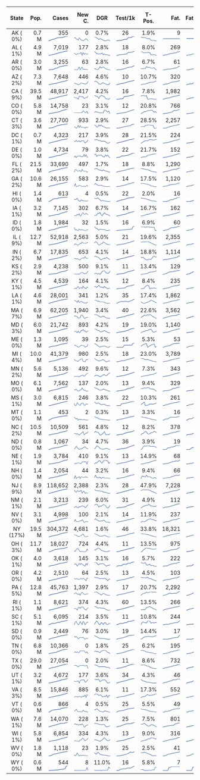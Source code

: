 
<!-- Building Table Time:  2020-05-01T16:02:13.975698 -->


| State | Pop. | Cases | New C. | DGR | Test/1k | T-Pos. | Fat. | Fat./1M  |  GF-m.a. | GF-7day | GF-14day | Dbl.Days | As-Of Date | 
| :---: | ---: | ---: | ---: | :---: | :---: | :---: | ---: | ---:  |  :---: | :---: | :---: | :---: | :---: | 
| AK ( 0%)  | 0.7 M  | 355 <br><img src="/assets/images/covid/sparklines/AK_img_positive_20200501_1588363333.png"> | 0 <br><img src="/assets/images/covid/sparklines/AK_img_positiveIncrease_20200501_1588363334.png"> | 0.7% <br><img src="/assets/images/covid/sparklines/AK_img_dgr_4_20200501_1588363334.png"> | 26 <br><img src="/assets/images/covid/sparklines/AK_img_total_test_per_1k_20200501_1588363334.png"> | 1.9% <br><img src="/assets/images/covid/sparklines/AK_img_test_positivity_20200501_1588363334.png"> | 9 <br><img src="/assets/images/covid/sparklines/AK_img_death_20200501_1588363334.png"> | 12 <br><img src="/assets/images/covid/sparklines/AK_img_death_20200501_1588363334.png">  |  0.6 <br><img src="/assets/images/covid/sparklines/AK_img_gfac_4_20200501_1588363334.png"> | 6.7 <br><img src="/assets/images/covid/sparklines/AK_img_gfac_7sum_20200501_1588363334.png"> | 15.0 <br><img src="/assets/images/covid/sparklines/AK_img_gfac_14sum_20200501_1588363334.png"> | 98 <br><img src="/assets/images/covid/sparklines/AK_img_doubling_days_20200501_1588363335.png"> | 30-Apr | 
| AL ( 1%)  | 4.9 M  | 7,019 <br><img src="/assets/images/covid/sparklines/AL_img_positive_20200501_1588363335.png"> | 177 <br><img src="/assets/images/covid/sparklines/AL_img_positiveIncrease_20200501_1588363335.png"> | 2.8% <br><img src="/assets/images/covid/sparklines/AL_img_dgr_4_20200501_1588363335.png"> | 18 <br><img src="/assets/images/covid/sparklines/AL_img_total_test_per_1k_20200501_1588363335.png"> | 8.0% <br><img src="/assets/images/covid/sparklines/AL_img_test_positivity_20200501_1588363335.png"> | 269 <br><img src="/assets/images/covid/sparklines/AL_img_death_20200501_1588363336.png"> | 55 <br><img src="/assets/images/covid/sparklines/AL_img_death_20200501_1588363336.png">  |  1.2 <br><img src="/assets/images/covid/sparklines/AL_img_gfac_4_20200501_1588363336.png"> | 10.8 <br><img src="/assets/images/covid/sparklines/AL_img_gfac_7sum_20200501_1588363336.png"> | 18.2 <br><img src="/assets/images/covid/sparklines/AL_img_gfac_14sum_20200501_1588363336.png"> | 25 <br><img src="/assets/images/covid/sparklines/AL_img_doubling_days_20200501_1588363336.png"> | 30-Apr | 
| AR ( 0%)  | 3.0 M  | 3,255 <br><img src="/assets/images/covid/sparklines/AR_img_positive_20200501_1588363336.png"> | 63 <br><img src="/assets/images/covid/sparklines/AR_img_positiveIncrease_20200501_1588363336.png"> | 2.8% <br><img src="/assets/images/covid/sparklines/AR_img_dgr_4_20200501_1588363337.png"> | 16 <br><img src="/assets/images/covid/sparklines/AR_img_total_test_per_1k_20200501_1588363337.png"> | 6.7% <br><img src="/assets/images/covid/sparklines/AR_img_test_positivity_20200501_1588363337.png"> | 61 <br><img src="/assets/images/covid/sparklines/AR_img_death_20200501_1588363337.png"> | 20 <br><img src="/assets/images/covid/sparklines/AR_img_death_20200501_1588363337.png">  |  0.9 <br><img src="/assets/images/covid/sparklines/AR_img_gfac_4_20200501_1588363337.png"> | 8.7 <br><img src="/assets/images/covid/sparklines/AR_img_gfac_7sum_20200501_1588363337.png"> | 19.2 <br><img src="/assets/images/covid/sparklines/AR_img_gfac_14sum_20200501_1588363337.png"> | 25 <br><img src="/assets/images/covid/sparklines/AR_img_doubling_days_20200501_1588363337.png"> | 30-Apr | 
| AZ ( 2%)  | 7.3 M  | 7,648 <br><img src="/assets/images/covid/sparklines/AZ_img_positive_20200501_1588363338.png"> | 446 <br><img src="/assets/images/covid/sparklines/AZ_img_positiveIncrease_20200501_1588363338.png"> | 4.6% <br><img src="/assets/images/covid/sparklines/AZ_img_dgr_4_20200501_1588363338.png"> | 10 <br><img src="/assets/images/covid/sparklines/AZ_img_total_test_per_1k_20200501_1588363338.png"> | 10.7% <br><img src="/assets/images/covid/sparklines/AZ_img_test_positivity_20200501_1588363338.png"> | 320 <br><img src="/assets/images/covid/sparklines/AZ_img_death_20200501_1588363338.png"> | 44 <br><img src="/assets/images/covid/sparklines/AZ_img_death_20200501_1588363338.png">  |  1.3 <br><img src="/assets/images/covid/sparklines/AZ_img_gfac_4_20200501_1588363338.png"> | 7.5 <br><img src="/assets/images/covid/sparklines/AZ_img_gfac_7sum_20200501_1588363339.png"> | 15.1 <br><img src="/assets/images/covid/sparklines/AZ_img_gfac_14sum_20200501_1588363339.png"> | 15 <br><img src="/assets/images/covid/sparklines/AZ_img_doubling_days_20200501_1588363339.png"> | 30-Apr | 
| CA ( 9%)  | 39.5 M  | 48,917 <br><img src="/assets/images/covid/sparklines/CA_img_positive_20200501_1588363339.png"> | 2,417 <br><img src="/assets/images/covid/sparklines/CA_img_positiveIncrease_20200501_1588363339.png"> | 4.2% <br><img src="/assets/images/covid/sparklines/CA_img_dgr_4_20200501_1588363339.png"> | 16 <br><img src="/assets/images/covid/sparklines/CA_img_total_test_per_1k_20200501_1588363339.png"> | 7.8% <br><img src="/assets/images/covid/sparklines/CA_img_test_positivity_20200501_1588363339.png"> | 1,982 <br><img src="/assets/images/covid/sparklines/CA_img_death_20200501_1588363340.png"> | 50 <br><img src="/assets/images/covid/sparklines/CA_img_death_20200501_1588363340.png">  |  1.3 <br><img src="/assets/images/covid/sparklines/CA_img_gfac_4_20200501_1588363340.png"> | 7.6 <br><img src="/assets/images/covid/sparklines/CA_img_gfac_7sum_20200501_1588363340.png"> | 16.2 <br><img src="/assets/images/covid/sparklines/CA_img_gfac_14sum_20200501_1588363340.png"> | 17 <br><img src="/assets/images/covid/sparklines/CA_img_doubling_days_20200501_1588363340.png"> | 29-Apr | 
| CO ( 0%)  | 5.8 M  | 14,758 <br><img src="/assets/images/covid/sparklines/CO_img_positive_20200501_1588363340.png"> | 23 <br><img src="/assets/images/covid/sparklines/CO_img_positiveIncrease_20200501_1588363340.png"> | 3.1% <br><img src="/assets/images/covid/sparklines/CO_img_dgr_4_20200501_1588363341.png"> | 12 <br><img src="/assets/images/covid/sparklines/CO_img_total_test_per_1k_20200501_1588363341.png"> | 20.8% <br><img src="/assets/images/covid/sparklines/CO_img_test_positivity_20200501_1588363341.png"> | 766 <br><img src="/assets/images/covid/sparklines/CO_img_death_20200501_1588363341.png"> | 133 <br><img src="/assets/images/covid/sparklines/CO_img_death_20200501_1588363341.png">  |  0.8 <br><img src="/assets/images/covid/sparklines/CO_img_gfac_4_20200501_1588363341.png"> | 8.5 <br><img src="/assets/images/covid/sparklines/CO_img_gfac_7sum_20200501_1588363341.png"> | 28.3 <br><img src="/assets/images/covid/sparklines/CO_img_gfac_14sum_20200501_1588363341.png"> | 23 <br><img src="/assets/images/covid/sparklines/CO_img_doubling_days_20200501_1588363341.png"> | 30-Apr | 
| CT ( 3%)  | 3.6 M  | 27,700 <br><img src="/assets/images/covid/sparklines/CT_img_positive_20200501_1588363342.png"> | 933 <br><img src="/assets/images/covid/sparklines/CT_img_positiveIncrease_20200501_1588363342.png"> | 2.9% <br><img src="/assets/images/covid/sparklines/CT_img_dgr_4_20200501_1588363342.png"> | 27 <br><img src="/assets/images/covid/sparklines/CT_img_total_test_per_1k_20200501_1588363342.png"> | 28.5% <br><img src="/assets/images/covid/sparklines/CT_img_test_positivity_20200501_1588363342.png"> | 2,257 <br><img src="/assets/images/covid/sparklines/CT_img_death_20200501_1588363342.png"> | 633 <br><img src="/assets/images/covid/sparklines/CT_img_death_20200501_1588363342.png">  |  1.2 <br><img src="/assets/images/covid/sparklines/CT_img_gfac_4_20200501_1588363342.png"> | 6.8 <br><img src="/assets/images/covid/sparklines/CT_img_gfac_7sum_20200501_1588363342.png"> | 16.1 <br><img src="/assets/images/covid/sparklines/CT_img_gfac_14sum_20200501_1588363343.png"> | 24 <br><img src="/assets/images/covid/sparklines/CT_img_doubling_days_20200501_1588363343.png"> | 30-Apr | 
| DC ( 1%)  | 0.7 M  | 4,323 <br><img src="/assets/images/covid/sparklines/DC_img_positive_20200501_1588363343.png"> | 217 <br><img src="/assets/images/covid/sparklines/DC_img_positiveIncrease_20200501_1588363343.png"> | 3.9% <br><img src="/assets/images/covid/sparklines/DC_img_dgr_4_20200501_1588363343.png"> | 28 <br><img src="/assets/images/covid/sparklines/DC_img_total_test_per_1k_20200501_1588363343.png"> | 21.5% <br><img src="/assets/images/covid/sparklines/DC_img_test_positivity_20200501_1588363343.png"> | 224 <br><img src="/assets/images/covid/sparklines/DC_img_death_20200501_1588363344.png"> | 317 <br><img src="/assets/images/covid/sparklines/DC_img_death_20200501_1588363344.png">  |  1.5 <br><img src="/assets/images/covid/sparklines/DC_img_gfac_4_20200501_1588363344.png"> | 7.8 <br><img src="/assets/images/covid/sparklines/DC_img_gfac_7sum_20200501_1588363344.png"> | 15.2 <br><img src="/assets/images/covid/sparklines/DC_img_gfac_14sum_20200501_1588363344.png"> | 18 <br><img src="/assets/images/covid/sparklines/DC_img_doubling_days_20200501_1588363344.png"> | 30-Apr | 
| DE ( 0%)  | 1.0 M  | 4,734 <br><img src="/assets/images/covid/sparklines/DE_img_positive_20200501_1588363344.png"> | 79 <br><img src="/assets/images/covid/sparklines/DE_img_positiveIncrease_20200501_1588363345.png"> | 3.8% <br><img src="/assets/images/covid/sparklines/DE_img_dgr_4_20200501_1588363345.png"> | 22 <br><img src="/assets/images/covid/sparklines/DE_img_total_test_per_1k_20200501_1588363345.png"> | 21.7% <br><img src="/assets/images/covid/sparklines/DE_img_test_positivity_20200501_1588363345.png"> | 152 <br><img src="/assets/images/covid/sparklines/DE_img_death_20200501_1588363345.png"> | 156 <br><img src="/assets/images/covid/sparklines/DE_img_death_20200501_1588363345.png">  |  1.2 <br><img src="/assets/images/covid/sparklines/DE_img_gfac_4_20200501_1588363345.png"> | 9.9 <br><img src="/assets/images/covid/sparklines/DE_img_gfac_7sum_20200501_1588363345.png"> | 18.9 <br><img src="/assets/images/covid/sparklines/DE_img_gfac_14sum_20200501_1588363345.png"> | 18 <br><img src="/assets/images/covid/sparklines/DE_img_doubling_days_20200501_1588363346.png"> | 30-Apr | 
| FL ( 2%)  | 21.5 M  | 33,690 <br><img src="/assets/images/covid/sparklines/FL_img_positive_20200501_1588363346.png"> | 497 <br><img src="/assets/images/covid/sparklines/FL_img_positiveIncrease_20200501_1588363346.png"> | 1.7% <br><img src="/assets/images/covid/sparklines/FL_img_dgr_4_20200501_1588363346.png"> | 18 <br><img src="/assets/images/covid/sparklines/FL_img_total_test_per_1k_20200501_1588363346.png"> | 8.8% <br><img src="/assets/images/covid/sparklines/FL_img_test_positivity_20200501_1588363346.png"> | 1,290 <br><img src="/assets/images/covid/sparklines/FL_img_death_20200501_1588363346.png"> | 60 <br><img src="/assets/images/covid/sparklines/FL_img_death_20200501_1588363346.png">  |  1.1 <br><img src="/assets/images/covid/sparklines/FL_img_gfac_4_20200501_1588363346.png"> | 7.8 <br><img src="/assets/images/covid/sparklines/FL_img_gfac_7sum_20200501_1588363347.png"> | 16.2 <br><img src="/assets/images/covid/sparklines/FL_img_gfac_14sum_20200501_1588363347.png"> | 41 <br><img src="/assets/images/covid/sparklines/FL_img_doubling_days_20200501_1588363347.png"> | 30-Apr | 
| GA ( 2%)  | 10.6 M  | 26,155 <br><img src="/assets/images/covid/sparklines/GA_img_positive_20200501_1588363347.png"> | 583 <br><img src="/assets/images/covid/sparklines/GA_img_positiveIncrease_20200501_1588363347.png"> | 2.9% <br><img src="/assets/images/covid/sparklines/GA_img_dgr_4_20200501_1588363347.png"> | 14 <br><img src="/assets/images/covid/sparklines/GA_img_total_test_per_1k_20200501_1588363347.png"> | 17.5% <br><img src="/assets/images/covid/sparklines/GA_img_test_positivity_20200501_1588363348.png"> | 1,120 <br><img src="/assets/images/covid/sparklines/GA_img_death_20200501_1588363348.png"> | 105 <br><img src="/assets/images/covid/sparklines/GA_img_death_20200501_1588363348.png">  |  1.0 <br><img src="/assets/images/covid/sparklines/GA_img_gfac_4_20200501_1588363348.png"> | 7.1 <br><img src="/assets/images/covid/sparklines/GA_img_gfac_7sum_20200501_1588363348.png"> | 15.4 <br><img src="/assets/images/covid/sparklines/GA_img_gfac_14sum_20200501_1588363348.png"> | 24 <br><img src="/assets/images/covid/sparklines/GA_img_doubling_days_20200501_1588363348.png"> | 30-Apr | 
| HI ( 0%)  | 1.4 M  | 613 <br><img src="/assets/images/covid/sparklines/HI_img_positive_20200501_1588363348.png"> | 4 <br><img src="/assets/images/covid/sparklines/HI_img_positiveIncrease_20200501_1588363348.png"> | 0.5% <br><img src="/assets/images/covid/sparklines/HI_img_dgr_4_20200501_1588363349.png"> | 22 <br><img src="/assets/images/covid/sparklines/HI_img_total_test_per_1k_20200501_1588363349.png"> | 2.0% <br><img src="/assets/images/covid/sparklines/HI_img_test_positivity_20200501_1588363349.png"> | 16 <br><img src="/assets/images/covid/sparklines/HI_img_death_20200501_1588363349.png"> | 11 <br><img src="/assets/images/covid/sparklines/HI_img_death_20200501_1588363349.png">  |  1.5 <br><img src="/assets/images/covid/sparklines/HI_img_gfac_4_20200501_1588363349.png"> | 2.9 <br><img src="/assets/images/covid/sparklines/HI_img_gfac_7sum_20200501_1588363349.png"> | 6.8 <br><img src="/assets/images/covid/sparklines/HI_img_gfac_14sum_20200501_1588363349.png"> | 139 <br><img src="/assets/images/covid/sparklines/HI_img_doubling_days_20200501_1588363349.png"> | 29-Apr | 
| IA ( 1%)  | 3.2 M  | 7,145 <br><img src="/assets/images/covid/sparklines/IA_img_positive_20200501_1588363350.png"> | 302 <br><img src="/assets/images/covid/sparklines/IA_img_positiveIncrease_20200501_1588363350.png"> | 6.7% <br><img src="/assets/images/covid/sparklines/IA_img_dgr_4_20200501_1588363350.png"> | 14 <br><img src="/assets/images/covid/sparklines/IA_img_total_test_per_1k_20200501_1588363350.png"> | 16.7% <br><img src="/assets/images/covid/sparklines/IA_img_test_positivity_20200501_1588363350.png"> | 162 <br><img src="/assets/images/covid/sparklines/IA_img_death_20200501_1588363350.png"> | 51 <br><img src="/assets/images/covid/sparklines/IA_img_death_20200501_1588363350.png">  |  0.9 <br><img src="/assets/images/covid/sparklines/IA_img_gfac_4_20200501_1588363350.png"> | 9.2 <br><img src="/assets/images/covid/sparklines/IA_img_gfac_7sum_20200501_1588363350.png"> | 17.9 <br><img src="/assets/images/covid/sparklines/IA_img_gfac_14sum_20200501_1588363351.png"> | 10 <br><img src="/assets/images/covid/sparklines/IA_img_doubling_days_20200501_1588363351.png"> | 29-Apr | 
| ID ( 0%)  | 1.8 M  | 1,984 <br><img src="/assets/images/covid/sparklines/ID_img_positive_20200501_1588363351.png"> | 32 <br><img src="/assets/images/covid/sparklines/ID_img_positiveIncrease_20200501_1588363351.png"> | 1.5% <br><img src="/assets/images/covid/sparklines/ID_img_dgr_4_20200501_1588363351.png"> | 16 <br><img src="/assets/images/covid/sparklines/ID_img_total_test_per_1k_20200501_1588363351.png"> | 6.9% <br><img src="/assets/images/covid/sparklines/ID_img_test_positivity_20200501_1588363351.png"> | 60 <br><img src="/assets/images/covid/sparklines/ID_img_death_20200501_1588363352.png"> | 34 <br><img src="/assets/images/covid/sparklines/ID_img_death_20200501_1588363352.png">  |  1.3 <br><img src="/assets/images/covid/sparklines/ID_img_gfac_4_20200501_1588363352.png"> | 10.5 <br><img src="/assets/images/covid/sparklines/ID_img_gfac_7sum_20200501_1588363352.png"> | 33.9 <br><img src="/assets/images/covid/sparklines/ID_img_gfac_14sum_20200501_1588363352.png"> | 47 <br><img src="/assets/images/covid/sparklines/ID_img_doubling_days_20200501_1588363352.png"> | 29-Apr | 
| IL ( 9%)  | 12.7 M  | 52,918 <br><img src="/assets/images/covid/sparklines/IL_img_positive_20200501_1588363352.png"> | 2,563 <br><img src="/assets/images/covid/sparklines/IL_img_positiveIncrease_20200501_1588363352.png"> | 5.0% <br><img src="/assets/images/covid/sparklines/IL_img_dgr_4_20200501_1588363352.png"> | 21 <br><img src="/assets/images/covid/sparklines/IL_img_total_test_per_1k_20200501_1588363353.png"> | 19.6% <br><img src="/assets/images/covid/sparklines/IL_img_test_positivity_20200501_1588363353.png"> | 2,355 <br><img src="/assets/images/covid/sparklines/IL_img_death_20200501_1588363353.png"> | 186 <br><img src="/assets/images/covid/sparklines/IL_img_death_20200501_1588363353.png">  |  1.1 <br><img src="/assets/images/covid/sparklines/IL_img_gfac_4_20200501_1588363353.png"> | 7.5 <br><img src="/assets/images/covid/sparklines/IL_img_gfac_7sum_20200501_1588363353.png"> | 15.1 <br><img src="/assets/images/covid/sparklines/IL_img_gfac_14sum_20200501_1588363353.png"> | 14 <br><img src="/assets/images/covid/sparklines/IL_img_doubling_days_20200501_1588363353.png"> | 30-Apr | 
| IN ( 2%)  | 6.7 M  | 17,835 <br><img src="/assets/images/covid/sparklines/IN_img_positive_20200501_1588363354.png"> | 653 <br><img src="/assets/images/covid/sparklines/IN_img_positiveIncrease_20200501_1588363354.png"> | 4.1% <br><img src="/assets/images/covid/sparklines/IN_img_dgr_4_20200501_1588363354.png"> | 14 <br><img src="/assets/images/covid/sparklines/IN_img_total_test_per_1k_20200501_1588363354.png"> | 18.8% <br><img src="/assets/images/covid/sparklines/IN_img_test_positivity_20200501_1588363354.png"> | 1,114 <br><img src="/assets/images/covid/sparklines/IN_img_death_20200501_1588363354.png"> | 165 <br><img src="/assets/images/covid/sparklines/IN_img_death_20200501_1588363354.png">  |  1.0 <br><img src="/assets/images/covid/sparklines/IN_img_gfac_4_20200501_1588363354.png"> | 7.6 <br><img src="/assets/images/covid/sparklines/IN_img_gfac_7sum_20200501_1588363354.png"> | 14.9 <br><img src="/assets/images/covid/sparklines/IN_img_gfac_14sum_20200501_1588363355.png"> | 17 <br><img src="/assets/images/covid/sparklines/IN_img_doubling_days_20200501_1588363355.png"> | 30-Apr | 
| KS ( 2%)  | 2.9 M  | 4,238 <br><img src="/assets/images/covid/sparklines/KS_img_positive_20200501_1588363355.png"> | 500 <br><img src="/assets/images/covid/sparklines/KS_img_positiveIncrease_20200501_1588363355.png"> | 9.1% <br><img src="/assets/images/covid/sparklines/KS_img_dgr_4_20200501_1588363355.png"> | 11 <br><img src="/assets/images/covid/sparklines/KS_img_total_test_per_1k_20200501_1588363355.png"> | 13.4% <br><img src="/assets/images/covid/sparklines/KS_img_test_positivity_20200501_1588363355.png"> | 129 <br><img src="/assets/images/covid/sparklines/KS_img_death_20200501_1588363355.png"> | 44 <br><img src="/assets/images/covid/sparklines/KS_img_death_20200501_1588363355.png">  |  1.6 <br><img src="/assets/images/covid/sparklines/KS_img_gfac_4_20200501_1588363356.png"> | 9.1 <br><img src="/assets/images/covid/sparklines/KS_img_gfac_7sum_20200501_1588363356.png"> | 19.4 <br><img src="/assets/images/covid/sparklines/KS_img_gfac_14sum_20200501_1588363356.png"> | 8 <br><img src="/assets/images/covid/sparklines/KS_img_doubling_days_20200501_1588363356.png"> | 30-Apr | 
| KY ( 1%)  | 4.5 M  | 4,539 <br><img src="/assets/images/covid/sparklines/KY_img_positive_20200501_1588363356.png"> | 164 <br><img src="/assets/images/covid/sparklines/KY_img_positiveIncrease_20200501_1588363357.png"> | 4.1% <br><img src="/assets/images/covid/sparklines/KY_img_dgr_4_20200501_1588363357.png"> | 12 <br><img src="/assets/images/covid/sparklines/KY_img_total_test_per_1k_20200501_1588363357.png"> | 8.4% <br><img src="/assets/images/covid/sparklines/KY_img_test_positivity_20200501_1588363357.png"> | 235 <br><img src="/assets/images/covid/sparklines/KY_img_death_20200501_1588363357.png"> | 53 <br><img src="/assets/images/covid/sparklines/KY_img_death_20200501_1588363357.png">  |  1.4 <br><img src="/assets/images/covid/sparklines/KY_img_gfac_4_20200501_1588363357.png"> | 9.2 <br><img src="/assets/images/covid/sparklines/KY_img_gfac_7sum_20200501_1588363357.png"> | 17.8 <br><img src="/assets/images/covid/sparklines/KY_img_gfac_14sum_20200501_1588363357.png"> | 17 <br><img src="/assets/images/covid/sparklines/KY_img_doubling_days_20200501_1588363358.png"> | 29-Apr | 
| LA ( 1%)  | 4.6 M  | 28,001 <br><img src="/assets/images/covid/sparklines/LA_img_positive_20200501_1588363358.png"> | 341 <br><img src="/assets/images/covid/sparklines/LA_img_positiveIncrease_20200501_1588363358.png"> | 1.2% <br><img src="/assets/images/covid/sparklines/LA_img_dgr_4_20200501_1588363358.png"> | 35 <br><img src="/assets/images/covid/sparklines/LA_img_total_test_per_1k_20200501_1588363358.png"> | 17.4% <br><img src="/assets/images/covid/sparklines/LA_img_test_positivity_20200501_1588363358.png"> | 1,862 <br><img src="/assets/images/covid/sparklines/LA_img_death_20200501_1588363358.png"> | 401 <br><img src="/assets/images/covid/sparklines/LA_img_death_20200501_1588363358.png">  |  1.1 <br><img src="/assets/images/covid/sparklines/LA_img_gfac_4_20200501_1588363358.png"> | 7.0 <br><img src="/assets/images/covid/sparklines/LA_img_gfac_7sum_20200501_1588363359.png"> | 14.2 <br><img src="/assets/images/covid/sparklines/LA_img_gfac_14sum_20200501_1588363359.png"> | 57 <br><img src="/assets/images/covid/sparklines/LA_img_doubling_days_20200501_1588363359.png"> | 30-Apr | 
| MA ( 7%)  | 6.9 M  | 62,205 <br><img src="/assets/images/covid/sparklines/MA_img_positive_20200501_1588363359.png"> | 1,940 <br><img src="/assets/images/covid/sparklines/MA_img_positiveIncrease_20200501_1588363359.png"> | 3.4% <br><img src="/assets/images/covid/sparklines/MA_img_dgr_4_20200501_1588363359.png"> | 40 <br><img src="/assets/images/covid/sparklines/MA_img_total_test_per_1k_20200501_1588363359.png"> | 22.6% <br><img src="/assets/images/covid/sparklines/MA_img_test_positivity_20200501_1588363359.png"> | 3,562 <br><img src="/assets/images/covid/sparklines/MA_img_death_20200501_1588363360.png"> | 513 <br><img src="/assets/images/covid/sparklines/MA_img_death_20200501_1588363360.png">  |  1.0 <br><img src="/assets/images/covid/sparklines/MA_img_gfac_4_20200501_1588363360.png"> | 7.1 <br><img src="/assets/images/covid/sparklines/MA_img_gfac_7sum_20200501_1588363360.png"> | 14.4 <br><img src="/assets/images/covid/sparklines/MA_img_gfac_14sum_20200501_1588363360.png"> | 21 <br><img src="/assets/images/covid/sparklines/MA_img_doubling_days_20200501_1588363360.png"> | 30-Apr | 
| MD ( 3%)  | 6.0 M  | 21,742 <br><img src="/assets/images/covid/sparklines/MD_img_positive_20200501_1588363360.png"> | 893 <br><img src="/assets/images/covid/sparklines/MD_img_positiveIncrease_20200501_1588363360.png"> | 4.2% <br><img src="/assets/images/covid/sparklines/MD_img_dgr_4_20200501_1588363361.png"> | 19 <br><img src="/assets/images/covid/sparklines/MD_img_total_test_per_1k_20200501_1588363361.png"> | 19.0% <br><img src="/assets/images/covid/sparklines/MD_img_test_positivity_20200501_1588363361.png"> | 1,140 <br><img src="/assets/images/covid/sparklines/MD_img_death_20200501_1588363361.png"> | 189 <br><img src="/assets/images/covid/sparklines/MD_img_death_20200501_1588363361.png">  |  1.1 <br><img src="/assets/images/covid/sparklines/MD_img_gfac_4_20200501_1588363361.png"> | 7.4 <br><img src="/assets/images/covid/sparklines/MD_img_gfac_7sum_20200501_1588363361.png"> | 14.9 <br><img src="/assets/images/covid/sparklines/MD_img_gfac_14sum_20200501_1588363361.png"> | 17 <br><img src="/assets/images/covid/sparklines/MD_img_doubling_days_20200501_1588363361.png"> | 30-Apr | 
| ME ( 0%)  | 1.3 M  | 1,095 <br><img src="/assets/images/covid/sparklines/ME_img_positive_20200501_1588363362.png"> | 39 <br><img src="/assets/images/covid/sparklines/ME_img_positiveIncrease_20200501_1588363362.png"> | 2.5% <br><img src="/assets/images/covid/sparklines/ME_img_dgr_4_20200501_1588363362.png"> | 15 <br><img src="/assets/images/covid/sparklines/ME_img_total_test_per_1k_20200501_1588363362.png"> | 5.3% <br><img src="/assets/images/covid/sparklines/ME_img_test_positivity_20200501_1588363362.png"> | 53 <br><img src="/assets/images/covid/sparklines/ME_img_death_20200501_1588363362.png"> | 39 <br><img src="/assets/images/covid/sparklines/ME_img_death_20200501_1588363362.png">  |  1.7 <br><img src="/assets/images/covid/sparklines/ME_img_gfac_4_20200501_1588363362.png"> | 8.2 <br><img src="/assets/images/covid/sparklines/ME_img_gfac_7sum_20200501_1588363363.png"> | 15.6 <br><img src="/assets/images/covid/sparklines/ME_img_gfac_14sum_20200501_1588363363.png"> | 28 <br><img src="/assets/images/covid/sparklines/ME_img_doubling_days_20200501_1588363363.png"> | 30-Apr | 
| MI ( 4%)  | 10.0 M  | 41,379 <br><img src="/assets/images/covid/sparklines/MI_img_positive_20200501_1588363363.png"> | 980 <br><img src="/assets/images/covid/sparklines/MI_img_positiveIncrease_20200501_1588363363.png"> | 2.5% <br><img src="/assets/images/covid/sparklines/MI_img_dgr_4_20200501_1588363363.png"> | 18 <br><img src="/assets/images/covid/sparklines/MI_img_total_test_per_1k_20200501_1588363363.png"> | 23.0% <br><img src="/assets/images/covid/sparklines/MI_img_test_positivity_20200501_1588363363.png"> | 3,789 <br><img src="/assets/images/covid/sparklines/MI_img_death_20200501_1588363364.png"> | 379 <br><img src="/assets/images/covid/sparklines/MI_img_death_20200501_1588363364.png">  |  1.1 <br><img src="/assets/images/covid/sparklines/MI_img_gfac_4_20200501_1588363364.png"> | 7.7 <br><img src="/assets/images/covid/sparklines/MI_img_gfac_7sum_20200501_1588363364.png"> | 14.9 <br><img src="/assets/images/covid/sparklines/MI_img_gfac_14sum_20200501_1588363364.png"> | 28 <br><img src="/assets/images/covid/sparklines/MI_img_doubling_days_20200501_1588363364.png"> | 30-Apr | 
| MN ( 2%)  | 5.6 M  | 5,136 <br><img src="/assets/images/covid/sparklines/MN_img_positive_20200501_1588363364.png"> | 492 <br><img src="/assets/images/covid/sparklines/MN_img_positiveIncrease_20200501_1588363364.png"> | 9.6% <br><img src="/assets/images/covid/sparklines/MN_img_dgr_4_20200501_1588363365.png"> | 12 <br><img src="/assets/images/covid/sparklines/MN_img_total_test_per_1k_20200501_1588363365.png"> | 7.3% <br><img src="/assets/images/covid/sparklines/MN_img_test_positivity_20200501_1588363365.png"> | 343 <br><img src="/assets/images/covid/sparklines/MN_img_death_20200501_1588363365.png"> | 61 <br><img src="/assets/images/covid/sparklines/MN_img_death_20200501_1588363365.png">  |  1.2 <br><img src="/assets/images/covid/sparklines/MN_img_gfac_4_20200501_1588363365.png"> | 8.3 <br><img src="/assets/images/covid/sparklines/MN_img_gfac_7sum_20200501_1588363365.png"> | 16.6 <br><img src="/assets/images/covid/sparklines/MN_img_gfac_14sum_20200501_1588363365.png"> | 7 <br><img src="/assets/images/covid/sparklines/MN_img_doubling_days_20200501_1588363365.png"> | 29-Apr | 
| MO ( 0%)  | 6.1 M  | 7,562 <br><img src="/assets/images/covid/sparklines/MO_img_positive_20200501_1588363366.png"> | 137 <br><img src="/assets/images/covid/sparklines/MO_img_positiveIncrease_20200501_1588363366.png"> | 2.0% <br><img src="/assets/images/covid/sparklines/MO_img_dgr_4_20200501_1588363366.png"> | 13 <br><img src="/assets/images/covid/sparklines/MO_img_total_test_per_1k_20200501_1588363366.png"> | 9.4% <br><img src="/assets/images/covid/sparklines/MO_img_test_positivity_20200501_1588363366.png"> | 329 <br><img src="/assets/images/covid/sparklines/MO_img_death_20200501_1588363366.png"> | 54 <br><img src="/assets/images/covid/sparklines/MO_img_death_20200501_1588363366.png">  |  1.0 <br><img src="/assets/images/covid/sparklines/MO_img_gfac_4_20200501_1588363366.png"> | 7.1 <br><img src="/assets/images/covid/sparklines/MO_img_gfac_7sum_20200501_1588363366.png"> | 14.1 <br><img src="/assets/images/covid/sparklines/MO_img_gfac_14sum_20200501_1588363367.png"> | 34 <br><img src="/assets/images/covid/sparklines/MO_img_doubling_days_20200501_1588363367.png"> | 30-Apr | 
| MS ( 1%)  | 3.0 M  | 6,815 <br><img src="/assets/images/covid/sparklines/MS_img_positive_20200501_1588363367.png"> | 246 <br><img src="/assets/images/covid/sparklines/MS_img_positiveIncrease_20200501_1588363367.png"> | 3.8% <br><img src="/assets/images/covid/sparklines/MS_img_dgr_4_20200501_1588363367.png"> | 22 <br><img src="/assets/images/covid/sparklines/MS_img_total_test_per_1k_20200501_1588363367.png"> | 10.3% <br><img src="/assets/images/covid/sparklines/MS_img_test_positivity_20200501_1588363367.png"> | 261 <br><img src="/assets/images/covid/sparklines/MS_img_death_20200501_1588363367.png"> | 88 <br><img src="/assets/images/covid/sparklines/MS_img_death_20200501_1588363367.png">  |  1.0 <br><img src="/assets/images/covid/sparklines/MS_img_gfac_4_20200501_1588363368.png"> | 7.2 <br><img src="/assets/images/covid/sparklines/MS_img_gfac_7sum_20200501_1588363368.png"> | 14.7 <br><img src="/assets/images/covid/sparklines/MS_img_gfac_14sum_20200501_1588363368.png"> | 18 <br><img src="/assets/images/covid/sparklines/MS_img_doubling_days_20200501_1588363368.png"> | 29-Apr | 
| MT ( 0%)  | 1.1 M  | 453 <br><img src="/assets/images/covid/sparklines/MT_img_positive_20200501_1588363368.png"> | 2 <br><img src="/assets/images/covid/sparklines/MT_img_positiveIncrease_20200501_1588363368.png"> | 0.3% <br><img src="/assets/images/covid/sparklines/MT_img_dgr_4_20200501_1588363368.png"> | 13 <br><img src="/assets/images/covid/sparklines/MT_img_total_test_per_1k_20200501_1588363368.png"> | 3.3% <br><img src="/assets/images/covid/sparklines/MT_img_test_positivity_20200501_1588363369.png"> | 16 <br><img src="/assets/images/covid/sparklines/MT_img_death_20200501_1588363369.png"> | 15 <br><img src="/assets/images/covid/sparklines/MT_img_death_20200501_1588363369.png">  |  0.9 <br><img src="/assets/images/covid/sparklines/MT_img_gfac_4_20200501_1588363369.png"> | 7.6 <br><img src="/assets/images/covid/sparklines/MT_img_gfac_7sum_20200501_1588363369.png"> | 13.9 <br><img src="/assets/images/covid/sparklines/MT_img_gfac_14sum_20200501_1588363369.png"> | 209 <br><img src="/assets/images/covid/sparklines/MT_img_doubling_days_20200501_1588363369.png"> | 30-Apr | 
| NC ( 2%)  | 10.5 M  | 10,509 <br><img src="/assets/images/covid/sparklines/NC_img_positive_20200501_1588363370.png"> | 561 <br><img src="/assets/images/covid/sparklines/NC_img_positiveIncrease_20200501_1588363370.png"> | 4.8% <br><img src="/assets/images/covid/sparklines/NC_img_dgr_4_20200501_1588363370.png"> | 12 <br><img src="/assets/images/covid/sparklines/NC_img_total_test_per_1k_20200501_1588363370.png"> | 8.2% <br><img src="/assets/images/covid/sparklines/NC_img_test_positivity_20200501_1588363370.png"> | 378 <br><img src="/assets/images/covid/sparklines/NC_img_death_20200501_1588363371.png"> | 36 <br><img src="/assets/images/covid/sparklines/NC_img_death_20200501_1588363371.png">  |  1.2 <br><img src="/assets/images/covid/sparklines/NC_img_gfac_4_20200501_1588363371.png"> | 8.0 <br><img src="/assets/images/covid/sparklines/NC_img_gfac_7sum_20200501_1588363371.png"> | 16.4 <br><img src="/assets/images/covid/sparklines/NC_img_gfac_14sum_20200501_1588363371.png"> | 15 <br><img src="/assets/images/covid/sparklines/NC_img_doubling_days_20200501_1588363371.png"> | 30-Apr | 
| ND ( 0%)  | 0.8 M  | 1,067 <br><img src="/assets/images/covid/sparklines/ND_img_positive_20200501_1588363371.png"> | 34 <br><img src="/assets/images/covid/sparklines/ND_img_positiveIncrease_20200501_1588363371.png"> | 4.7% <br><img src="/assets/images/covid/sparklines/ND_img_dgr_4_20200501_1588363372.png"> | 36 <br><img src="/assets/images/covid/sparklines/ND_img_total_test_per_1k_20200501_1588363372.png"> | 3.9% <br><img src="/assets/images/covid/sparklines/ND_img_test_positivity_20200501_1588363372.png"> | 19 <br><img src="/assets/images/covid/sparklines/ND_img_death_20200501_1588363372.png"> | 25 <br><img src="/assets/images/covid/sparklines/ND_img_death_20200501_1588363372.png">  |  0.9 <br><img src="/assets/images/covid/sparklines/ND_img_gfac_4_20200501_1588363372.png"> | 7.7 <br><img src="/assets/images/covid/sparklines/ND_img_gfac_7sum_20200501_1588363372.png"> | 16.4 <br><img src="/assets/images/covid/sparklines/ND_img_gfac_14sum_20200501_1588363372.png"> | 15 <br><img src="/assets/images/covid/sparklines/ND_img_doubling_days_20200501_1588363372.png"> | 30-Apr | 
| NE ( 1%)  | 1.9 M  | 3,784 <br><img src="/assets/images/covid/sparklines/NE_img_positive_20200501_1588363373.png"> | 410 <br><img src="/assets/images/covid/sparklines/NE_img_positiveIncrease_20200501_1588363373.png"> | 9.1% <br><img src="/assets/images/covid/sparklines/NE_img_dgr_4_20200501_1588363373.png"> | 13 <br><img src="/assets/images/covid/sparklines/NE_img_total_test_per_1k_20200501_1588363373.png"> | 14.9% <br><img src="/assets/images/covid/sparklines/NE_img_test_positivity_20200501_1588363373.png"> | 68 <br><img src="/assets/images/covid/sparklines/NE_img_death_20200501_1588363373.png"> | 35 <br><img src="/assets/images/covid/sparklines/NE_img_death_20200501_1588363373.png">  |  10.7 <br><img src="/assets/images/covid/sparklines/NE_img_gfac_4_20200501_1588363373.png"> | 18.7 <br><img src="/assets/images/covid/sparklines/NE_img_gfac_7sum_20200501_1588363373.png"> | 27.9 <br><img src="/assets/images/covid/sparklines/NE_img_gfac_14sum_20200501_1588363374.png"> | 8 <br><img src="/assets/images/covid/sparklines/NE_img_doubling_days_20200501_1588363374.png"> | 29-Apr | 
| NH ( 0%)  | 1.4 M  | 2,054 <br><img src="/assets/images/covid/sparklines/NH_img_positive_20200501_1588363374.png"> | 44 <br><img src="/assets/images/covid/sparklines/NH_img_positiveIncrease_20200501_1588363374.png"> | 3.2% <br><img src="/assets/images/covid/sparklines/NH_img_dgr_4_20200501_1588363374.png"> | 16 <br><img src="/assets/images/covid/sparklines/NH_img_total_test_per_1k_20200501_1588363374.png"> | 9.4% <br><img src="/assets/images/covid/sparklines/NH_img_test_positivity_20200501_1588363374.png"> | 66 <br><img src="/assets/images/covid/sparklines/NH_img_death_20200501_1588363375.png"> | 49 <br><img src="/assets/images/covid/sparklines/NH_img_death_20200501_1588363375.png">  |  0.8 <br><img src="/assets/images/covid/sparklines/NH_img_gfac_4_20200501_1588363375.png"> | 6.4 <br><img src="/assets/images/covid/sparklines/NH_img_gfac_7sum_20200501_1588363375.png"> | 12.3 <br><img src="/assets/images/covid/sparklines/NH_img_gfac_14sum_20200501_1588363375.png"> | 21 <br><img src="/assets/images/covid/sparklines/NH_img_doubling_days_20200501_1588363375.png"> | 29-Apr | 
| NJ ( 9%)  | 8.9 M  | 118,652 <br><img src="/assets/images/covid/sparklines/NJ_img_positive_20200501_1588363375.png"> | 2,388 <br><img src="/assets/images/covid/sparklines/NJ_img_positiveIncrease_20200501_1588363375.png"> | 2.3% <br><img src="/assets/images/covid/sparklines/NJ_img_dgr_4_20200501_1588363376.png"> | 28 <br><img src="/assets/images/covid/sparklines/NJ_img_total_test_per_1k_20200501_1588363376.png"> | 47.9% <br><img src="/assets/images/covid/sparklines/NJ_img_test_positivity_20200501_1588363376.png"> | 7,228 <br><img src="/assets/images/covid/sparklines/NJ_img_death_20200501_1588363376.png"> | 814 <br><img src="/assets/images/covid/sparklines/NJ_img_death_20200501_1588363376.png">  |  1.0 <br><img src="/assets/images/covid/sparklines/NJ_img_gfac_4_20200501_1588363376.png"> | 7.0 <br><img src="/assets/images/covid/sparklines/NJ_img_gfac_7sum_20200501_1588363376.png"> | 14.4 <br><img src="/assets/images/covid/sparklines/NJ_img_gfac_14sum_20200501_1588363376.png"> | 30 <br><img src="/assets/images/covid/sparklines/NJ_img_doubling_days_20200501_1588363376.png"> | 30-Apr | 
| NM ( 1%)  | 2.1 M  | 3,213 <br><img src="/assets/images/covid/sparklines/NM_img_positive_20200501_1588363377.png"> | 239 <br><img src="/assets/images/covid/sparklines/NM_img_positiveIncrease_20200501_1588363377.png"> | 6.0% <br><img src="/assets/images/covid/sparklines/NM_img_dgr_4_20200501_1588363377.png"> | 31 <br><img src="/assets/images/covid/sparklines/NM_img_total_test_per_1k_20200501_1588363377.png"> | 4.9% <br><img src="/assets/images/covid/sparklines/NM_img_test_positivity_20200501_1588363377.png"> | 112 <br><img src="/assets/images/covid/sparklines/NM_img_death_20200501_1588363377.png"> | 53 <br><img src="/assets/images/covid/sparklines/NM_img_death_20200501_1588363377.png">  |  1.4 <br><img src="/assets/images/covid/sparklines/NM_img_gfac_4_20200501_1588363377.png"> | 8.0 <br><img src="/assets/images/covid/sparklines/NM_img_gfac_7sum_20200501_1588363377.png"> | 16.3 <br><img src="/assets/images/covid/sparklines/NM_img_gfac_14sum_20200501_1588363378.png"> | 12 <br><img src="/assets/images/covid/sparklines/NM_img_doubling_days_20200501_1588363378.png"> | 30-Apr | 
| NV ( 0%)  | 3.1 M  | 4,998 <br><img src="/assets/images/covid/sparklines/NV_img_positive_20200501_1588363378.png"> | 100 <br><img src="/assets/images/covid/sparklines/NV_img_positiveIncrease_20200501_1588363378.png"> | 2.1% <br><img src="/assets/images/covid/sparklines/NV_img_dgr_4_20200501_1588363378.png"> | 14 <br><img src="/assets/images/covid/sparklines/NV_img_total_test_per_1k_20200501_1588363378.png"> | 11.9% <br><img src="/assets/images/covid/sparklines/NV_img_test_positivity_20200501_1588363378.png"> | 237 <br><img src="/assets/images/covid/sparklines/NV_img_death_20200501_1588363379.png"> | 77 <br><img src="/assets/images/covid/sparklines/NV_img_death_20200501_1588363379.png">  |  1.0 <br><img src="/assets/images/covid/sparklines/NV_img_gfac_4_20200501_1588363379.png"> | 7.3 <br><img src="/assets/images/covid/sparklines/NV_img_gfac_7sum_20200501_1588363379.png"> | 14.8 <br><img src="/assets/images/covid/sparklines/NV_img_gfac_14sum_20200501_1588363379.png"> | 32 <br><img src="/assets/images/covid/sparklines/NV_img_doubling_days_20200501_1588363379.png"> | 30-Apr | 
| NY (17%)  | 19.5 M  | 304,372 <br><img src="/assets/images/covid/sparklines/NY_img_positive_20200501_1588363379.png"> | 4,681 <br><img src="/assets/images/covid/sparklines/NY_img_positiveIncrease_20200501_1588363379.png"> | 1.6% <br><img src="/assets/images/covid/sparklines/NY_img_dgr_4_20200501_1588363379.png"> | 46 <br><img src="/assets/images/covid/sparklines/NY_img_total_test_per_1k_20200501_1588363380.png"> | 33.8% <br><img src="/assets/images/covid/sparklines/NY_img_test_positivity_20200501_1588363380.png"> | 18,321 <br><img src="/assets/images/covid/sparklines/NY_img_death_20200501_1588363380.png"> | 942 <br><img src="/assets/images/covid/sparklines/NY_img_death_20200501_1588363380.png">  |  1.1 <br><img src="/assets/images/covid/sparklines/NY_img_gfac_4_20200501_1588363380.png"> | 7.2 <br><img src="/assets/images/covid/sparklines/NY_img_gfac_7sum_20200501_1588363380.png"> | 13.9 <br><img src="/assets/images/covid/sparklines/NY_img_gfac_14sum_20200501_1588363380.png"> | 43 <br><img src="/assets/images/covid/sparklines/NY_img_doubling_days_20200501_1588363380.png"> | 30-Apr | 
| OH ( 3%)  | 11.7 M  | 18,027 <br><img src="/assets/images/covid/sparklines/OH_img_positive_20200501_1588363381.png"> | 724 <br><img src="/assets/images/covid/sparklines/OH_img_positiveIncrease_20200501_1588363381.png"> | 4.4% <br><img src="/assets/images/covid/sparklines/OH_img_dgr_4_20200501_1588363381.png"> | 11 <br><img src="/assets/images/covid/sparklines/OH_img_total_test_per_1k_20200501_1588363381.png"> | 13.5% <br><img src="/assets/images/covid/sparklines/OH_img_test_positivity_20200501_1588363381.png"> | 975 <br><img src="/assets/images/covid/sparklines/OH_img_death_20200501_1588363381.png"> | 83 <br><img src="/assets/images/covid/sparklines/OH_img_death_20200501_1588363381.png">  |  1.3 <br><img src="/assets/images/covid/sparklines/OH_img_gfac_4_20200501_1588363381.png"> | 7.9 <br><img src="/assets/images/covid/sparklines/OH_img_gfac_7sum_20200501_1588363381.png"> | 16.5 <br><img src="/assets/images/covid/sparklines/OH_img_gfac_14sum_20200501_1588363381.png"> | 16 <br><img src="/assets/images/covid/sparklines/OH_img_doubling_days_20200501_1588363382.png"> | 30-Apr | 
| OK ( 1%)  | 4.0 M  | 3,618 <br><img src="/assets/images/covid/sparklines/OK_img_positive_20200501_1588363382.png"> | 145 <br><img src="/assets/images/covid/sparklines/OK_img_positiveIncrease_20200501_1588363382.png"> | 3.1% <br><img src="/assets/images/covid/sparklines/OK_img_dgr_4_20200501_1588363382.png"> | 16 <br><img src="/assets/images/covid/sparklines/OK_img_total_test_per_1k_20200501_1588363382.png"> | 5.7% <br><img src="/assets/images/covid/sparklines/OK_img_test_positivity_20200501_1588363382.png"> | 222 <br><img src="/assets/images/covid/sparklines/OK_img_death_20200501_1588363382.png"> | 56 <br><img src="/assets/images/covid/sparklines/OK_img_death_20200501_1588363382.png">  |  1.9 <br><img src="/assets/images/covid/sparklines/OK_img_gfac_4_20200501_1588363383.png"> | 9.5 <br><img src="/assets/images/covid/sparklines/OK_img_gfac_7sum_20200501_1588363383.png"> | 18.0 <br><img src="/assets/images/covid/sparklines/OK_img_gfac_14sum_20200501_1588363383.png"> | 22 <br><img src="/assets/images/covid/sparklines/OK_img_doubling_days_20200501_1588363383.png"> | 29-Apr | 
| OR ( 0%)  | 4.2 M  | 2,510 <br><img src="/assets/images/covid/sparklines/OR_img_positive_20200501_1588363383.png"> | 64 <br><img src="/assets/images/covid/sparklines/OR_img_positiveIncrease_20200501_1588363383.png"> | 2.5% <br><img src="/assets/images/covid/sparklines/OR_img_dgr_4_20200501_1588363383.png"> | 13 <br><img src="/assets/images/covid/sparklines/OR_img_total_test_per_1k_20200501_1588363383.png"> | 4.5% <br><img src="/assets/images/covid/sparklines/OR_img_test_positivity_20200501_1588363384.png"> | 103 <br><img src="/assets/images/covid/sparklines/OR_img_death_20200501_1588363384.png"> | 24 <br><img src="/assets/images/covid/sparklines/OR_img_death_20200501_1588363384.png">  |  0.6 <br><img src="/assets/images/covid/sparklines/OR_img_gfac_4_20200501_1588363384.png"> | 5.8 <br><img src="/assets/images/covid/sparklines/OR_img_gfac_7sum_20200501_1588363384.png"> | 13.5 <br><img src="/assets/images/covid/sparklines/OR_img_gfac_14sum_20200501_1588363384.png"> | 28 <br><img src="/assets/images/covid/sparklines/OR_img_doubling_days_20200501_1588363384.png"> | 30-Apr | 
| PA ( 5%)  | 12.8 M  | 45,763 <br><img src="/assets/images/covid/sparklines/PA_img_positive_20200501_1588363384.png"> | 1,397 <br><img src="/assets/images/covid/sparklines/PA_img_positiveIncrease_20200501_1588363385.png"> | 2.9% <br><img src="/assets/images/covid/sparklines/PA_img_dgr_4_20200501_1588363385.png"> | 17 <br><img src="/assets/images/covid/sparklines/PA_img_total_test_per_1k_20200501_1588363385.png"> | 20.7% <br><img src="/assets/images/covid/sparklines/PA_img_test_positivity_20200501_1588363385.png"> | 2,292 <br><img src="/assets/images/covid/sparklines/PA_img_death_20200501_1588363385.png"> | 179 <br><img src="/assets/images/covid/sparklines/PA_img_death_20200501_1588363385.png">  |  1.1 <br><img src="/assets/images/covid/sparklines/PA_img_gfac_4_20200501_1588363385.png"> | 8.0 <br><img src="/assets/images/covid/sparklines/PA_img_gfac_7sum_20200501_1588363385.png"> | 15.6 <br><img src="/assets/images/covid/sparklines/PA_img_gfac_14sum_20200501_1588363385.png"> | 24 <br><img src="/assets/images/covid/sparklines/PA_img_doubling_days_20200501_1588363385.png"> | 30-Apr | 
| RI ( 1%)  | 1.1 M  | 8,621 <br><img src="/assets/images/covid/sparklines/RI_img_positive_20200501_1588363386.png"> | 374 <br><img src="/assets/images/covid/sparklines/RI_img_positiveIncrease_20200501_1588363386.png"> | 4.3% <br><img src="/assets/images/covid/sparklines/RI_img_dgr_4_20200501_1588363386.png"> | 60 <br><img src="/assets/images/covid/sparklines/RI_img_total_test_per_1k_20200501_1588363386.png"> | 13.5% <br><img src="/assets/images/covid/sparklines/RI_img_test_positivity_20200501_1588363386.png"> | 266 <br><img src="/assets/images/covid/sparklines/RI_img_death_20200501_1588363386.png"> | 251 <br><img src="/assets/images/covid/sparklines/RI_img_death_20200501_1588363386.png">  |  1.1 <br><img src="/assets/images/covid/sparklines/RI_img_gfac_4_20200501_1588363386.png"> | 7.0 <br><img src="/assets/images/covid/sparklines/RI_img_gfac_7sum_20200501_1588363387.png"> | 14.6 <br><img src="/assets/images/covid/sparklines/RI_img_gfac_14sum_20200501_1588363387.png"> | 16 <br><img src="/assets/images/covid/sparklines/RI_img_doubling_days_20200501_1588363387.png"> | 30-Apr | 
| SC ( 1%)  | 5.1 M  | 6,095 <br><img src="/assets/images/covid/sparklines/SC_img_positive_20200501_1588363387.png"> | 214 <br><img src="/assets/images/covid/sparklines/SC_img_positiveIncrease_20200501_1588363387.png"> | 3.5% <br><img src="/assets/images/covid/sparklines/SC_img_dgr_4_20200501_1588363387.png"> | 11 <br><img src="/assets/images/covid/sparklines/SC_img_total_test_per_1k_20200501_1588363387.png"> | 10.8% <br><img src="/assets/images/covid/sparklines/SC_img_test_positivity_20200501_1588363388.png"> | 244 <br><img src="/assets/images/covid/sparklines/SC_img_death_20200501_1588363388.png"> | 47 <br><img src="/assets/images/covid/sparklines/SC_img_death_20200501_1588363388.png">  |  1.1 <br><img src="/assets/images/covid/sparklines/SC_img_gfac_4_20200501_1588363388.png"> | 6.3 <br><img src="/assets/images/covid/sparklines/SC_img_gfac_7sum_20200501_1588363388.png"> | 13.3 <br><img src="/assets/images/covid/sparklines/SC_img_gfac_14sum_20200501_1588363389.png"> | 20 <br><img src="/assets/images/covid/sparklines/SC_img_doubling_days_20200501_1588363389.png"> | 30-Apr | 
| SD ( 0%)  | 0.9 M  | 2,449 <br><img src="/assets/images/covid/sparklines/SD_img_positive_20200501_1588363389.png"> | 76 <br><img src="/assets/images/covid/sparklines/SD_img_positiveIncrease_20200501_1588363389.png"> | 3.0% <br><img src="/assets/images/covid/sparklines/SD_img_dgr_4_20200501_1588363389.png"> | 19 <br><img src="/assets/images/covid/sparklines/SD_img_total_test_per_1k_20200501_1588363389.png"> | 14.4% <br><img src="/assets/images/covid/sparklines/SD_img_test_positivity_20200501_1588363389.png"> | 17 <br><img src="/assets/images/covid/sparklines/SD_img_death_20200501_1588363390.png"> | 19 <br><img src="/assets/images/covid/sparklines/SD_img_death_20200501_1588363390.png">  |  1.2 <br><img src="/assets/images/covid/sparklines/SD_img_gfac_4_20200501_1588363390.png"> | 7.3 <br><img src="/assets/images/covid/sparklines/SD_img_gfac_7sum_20200501_1588363390.png"> | 14.4 <br><img src="/assets/images/covid/sparklines/SD_img_gfac_14sum_20200501_1588363390.png"> | 23 <br><img src="/assets/images/covid/sparklines/SD_img_doubling_days_20200501_1588363390.png"> | 30-Apr | 
| TN ( 0%)  | 6.8 M  | 10,366 <br><img src="/assets/images/covid/sparklines/TN_img_positive_20200501_1588363390.png"> | 0 <br><img src="/assets/images/covid/sparklines/TN_img_positiveIncrease_20200501_1588363390.png"> | 1.8% <br><img src="/assets/images/covid/sparklines/TN_img_dgr_4_20200501_1588363390.png"> | 25 <br><img src="/assets/images/covid/sparklines/TN_img_total_test_per_1k_20200501_1588363391.png"> | 6.2% <br><img src="/assets/images/covid/sparklines/TN_img_test_positivity_20200501_1588363391.png"> | 195 <br><img src="/assets/images/covid/sparklines/TN_img_death_20200501_1588363391.png"> | 29 <br><img src="/assets/images/covid/sparklines/TN_img_death_20200501_1588363391.png">  |  0.8 <br><img src="/assets/images/covid/sparklines/TN_img_gfac_4_20200501_1588363391.png"> | 7.4 <br><img src="/assets/images/covid/sparklines/TN_img_gfac_7sum_20200501_1588363391.png"> | 16.1 <br><img src="/assets/images/covid/sparklines/TN_img_gfac_14sum_20200501_1588363391.png"> | 38 <br><img src="/assets/images/covid/sparklines/TN_img_doubling_days_20200501_1588363391.png"> | 28-Apr | 
| TX ( 0%)  | 29.0 M  | 27,054 <br><img src="/assets/images/covid/sparklines/TX_img_positive_20200501_1588363392.png"> | 0 <br><img src="/assets/images/covid/sparklines/TX_img_positiveIncrease_20200501_1588363392.png"> | 2.0% <br><img src="/assets/images/covid/sparklines/TX_img_dgr_4_20200501_1588363392.png"> | 11 <br><img src="/assets/images/covid/sparklines/TX_img_total_test_per_1k_20200501_1588363392.png"> | 8.6% <br><img src="/assets/images/covid/sparklines/TX_img_test_positivity_20200501_1588363392.png"> | 732 <br><img src="/assets/images/covid/sparklines/TX_img_death_20200501_1588363392.png"> | 25 <br><img src="/assets/images/covid/sparklines/TX_img_death_20200501_1588363392.png">  |  0.6 <br><img src="/assets/images/covid/sparklines/TX_img_gfac_4_20200501_1588363392.png"> | 6.8 <br><img src="/assets/images/covid/sparklines/TX_img_gfac_7sum_20200501_1588363392.png"> | 13.9 <br><img src="/assets/images/covid/sparklines/TX_img_gfac_14sum_20200501_1588363393.png"> | 34 <br><img src="/assets/images/covid/sparklines/TX_img_doubling_days_20200501_1588363393.png"> | 29-Apr | 
| UT ( 1%)  | 3.2 M  | 4,672 <br><img src="/assets/images/covid/sparklines/UT_img_positive_20200501_1588363393.png"> | 177 <br><img src="/assets/images/covid/sparklines/UT_img_positiveIncrease_20200501_1588363393.png"> | 3.6% <br><img src="/assets/images/covid/sparklines/UT_img_dgr_4_20200501_1588363393.png"> | 34 <br><img src="/assets/images/covid/sparklines/UT_img_total_test_per_1k_20200501_1588363393.png"> | 4.3% <br><img src="/assets/images/covid/sparklines/UT_img_test_positivity_20200501_1588363393.png"> | 46 <br><img src="/assets/images/covid/sparklines/UT_img_death_20200501_1588363393.png"> | 14 <br><img src="/assets/images/covid/sparklines/UT_img_death_20200501_1588363393.png">  |  1.1 <br><img src="/assets/images/covid/sparklines/UT_img_gfac_4_20200501_1588363394.png"> | 7.3 <br><img src="/assets/images/covid/sparklines/UT_img_gfac_7sum_20200501_1588363394.png"> | 15.1 <br><img src="/assets/images/covid/sparklines/UT_img_gfac_14sum_20200501_1588363394.png"> | 19 <br><img src="/assets/images/covid/sparklines/UT_img_doubling_days_20200501_1588363394.png"> | 30-Apr | 
| VA ( 3%)  | 8.5 M  | 15,846 <br><img src="/assets/images/covid/sparklines/VA_img_positive_20200501_1588363394.png"> | 885 <br><img src="/assets/images/covid/sparklines/VA_img_positiveIncrease_20200501_1588363394.png"> | 6.1% <br><img src="/assets/images/covid/sparklines/VA_img_dgr_4_20200501_1588363394.png"> | 11 <br><img src="/assets/images/covid/sparklines/VA_img_total_test_per_1k_20200501_1588363395.png"> | 17.3% <br><img src="/assets/images/covid/sparklines/VA_img_test_positivity_20200501_1588363395.png"> | 552 <br><img src="/assets/images/covid/sparklines/VA_img_death_20200501_1588363395.png"> | 65 <br><img src="/assets/images/covid/sparklines/VA_img_death_20200501_1588363395.png">  |  1.7 <br><img src="/assets/images/covid/sparklines/VA_img_gfac_4_20200501_1588363395.png"> | 9.7 <br><img src="/assets/images/covid/sparklines/VA_img_gfac_7sum_20200501_1588363395.png"> | 17.3 <br><img src="/assets/images/covid/sparklines/VA_img_gfac_14sum_20200501_1588363395.png"> | 11 <br><img src="/assets/images/covid/sparklines/VA_img_doubling_days_20200501_1588363395.png"> | 30-Apr | 
| VT ( 0%)  | 0.6 M  | 866 <br><img src="/assets/images/covid/sparklines/VT_img_positive_20200501_1588363395.png"> | 4 <br><img src="/assets/images/covid/sparklines/VT_img_positiveIncrease_20200501_1588363396.png"> | 0.5% <br><img src="/assets/images/covid/sparklines/VT_img_dgr_4_20200501_1588363396.png"> | 25 <br><img src="/assets/images/covid/sparklines/VT_img_total_test_per_1k_20200501_1588363396.png"> | 5.5% <br><img src="/assets/images/covid/sparklines/VT_img_test_positivity_20200501_1588363396.png"> | 49 <br><img src="/assets/images/covid/sparklines/VT_img_death_20200501_1588363396.png"> | 79 <br><img src="/assets/images/covid/sparklines/VT_img_death_20200501_1588363396.png">  |  1.0 <br><img src="/assets/images/covid/sparklines/VT_img_gfac_4_20200501_1588363396.png"> | 12.8 <br><img src="/assets/images/covid/sparklines/VT_img_gfac_7sum_20200501_1588363396.png"> | 20.6 <br><img src="/assets/images/covid/sparklines/VT_img_gfac_14sum_20200501_1588363396.png"> | 146 <br><img src="/assets/images/covid/sparklines/VT_img_doubling_days_20200501_1588363397.png"> | 30-Apr | 
| WA ( 1%)  | 7.6 M  | 14,070 <br><img src="/assets/images/covid/sparklines/WA_img_positive_20200501_1588363397.png"> | 228 <br><img src="/assets/images/covid/sparklines/WA_img_positiveIncrease_20200501_1588363397.png"> | 1.3% <br><img src="/assets/images/covid/sparklines/WA_img_dgr_4_20200501_1588363397.png"> | 25 <br><img src="/assets/images/covid/sparklines/WA_img_total_test_per_1k_20200501_1588363397.png"> | 7.5% <br><img src="/assets/images/covid/sparklines/WA_img_test_positivity_20200501_1588363397.png"> | 801 <br><img src="/assets/images/covid/sparklines/WA_img_death_20200501_1588363397.png"> | 105 <br><img src="/assets/images/covid/sparklines/WA_img_death_20200501_1588363397.png">  |  1.2 <br><img src="/assets/images/covid/sparklines/WA_img_gfac_4_20200501_1588363397.png"> | 5.9 <br><img src="/assets/images/covid/sparklines/WA_img_gfac_7sum_20200501_1588363398.png"> | 13.1 <br><img src="/assets/images/covid/sparklines/WA_img_gfac_14sum_20200501_1588363398.png"> | 55 <br><img src="/assets/images/covid/sparklines/WA_img_doubling_days_20200501_1588363398.png"> | 29-Apr | 
| WI ( 1%)  | 5.8 M  | 6,854 <br><img src="/assets/images/covid/sparklines/WI_img_positive_20200501_1588363398.png"> | 334 <br><img src="/assets/images/covid/sparklines/WI_img_positiveIncrease_20200501_1588363398.png"> | 4.3% <br><img src="/assets/images/covid/sparklines/WI_img_dgr_4_20200501_1588363398.png"> | 13 <br><img src="/assets/images/covid/sparklines/WI_img_total_test_per_1k_20200501_1588363398.png"> | 9.0% <br><img src="/assets/images/covid/sparklines/WI_img_test_positivity_20200501_1588363399.png"> | 316 <br><img src="/assets/images/covid/sparklines/WI_img_death_20200501_1588363399.png"> | 54 <br><img src="/assets/images/covid/sparklines/WI_img_death_20200501_1588363399.png">  |  1.2 <br><img src="/assets/images/covid/sparklines/WI_img_gfac_4_20200501_1588363399.png"> | 7.7 <br><img src="/assets/images/covid/sparklines/WI_img_gfac_7sum_20200501_1588363399.png"> | 15.1 <br><img src="/assets/images/covid/sparklines/WI_img_gfac_14sum_20200501_1588363399.png"> | 16 <br><img src="/assets/images/covid/sparklines/WI_img_doubling_days_20200501_1588363399.png"> | 30-Apr | 
| WV ( 0%)  | 1.8 M  | 1,118 <br><img src="/assets/images/covid/sparklines/WV_img_positive_20200501_1588363399.png"> | 23 <br><img src="/assets/images/covid/sparklines/WV_img_positiveIncrease_20200501_1588363400.png"> | 1.9% <br><img src="/assets/images/covid/sparklines/WV_img_dgr_4_20200501_1588363400.png"> | 25 <br><img src="/assets/images/covid/sparklines/WV_img_total_test_per_1k_20200501_1588363400.png"> | 2.5% <br><img src="/assets/images/covid/sparklines/WV_img_test_positivity_20200501_1588363400.png"> | 41 <br><img src="/assets/images/covid/sparklines/WV_img_death_20200501_1588363400.png"> | 23 <br><img src="/assets/images/covid/sparklines/WV_img_death_20200501_1588363400.png">  |  1.1 <br><img src="/assets/images/covid/sparklines/WV_img_gfac_4_20200501_1588363400.png"> | 7.3 <br><img src="/assets/images/covid/sparklines/WV_img_gfac_7sum_20200501_1588363400.png"> | 16.8 <br><img src="/assets/images/covid/sparklines/WV_img_gfac_14sum_20200501_1588363400.png"> | 36 <br><img src="/assets/images/covid/sparklines/WV_img_doubling_days_20200501_1588363401.png"> | 30-Apr | 
| WY ( 0%)  | 0.6 M  | 544 <br><img src="/assets/images/covid/sparklines/WY_img_positive_20200501_1588363401.png"> | 8 <br><img src="/assets/images/covid/sparklines/WY_img_positiveIncrease_20200501_1588363401.png"> | 11.0% <br><img src="/assets/images/covid/sparklines/WY_img_dgr_4_20200501_1588363401.png"> | 16 <br><img src="/assets/images/covid/sparklines/WY_img_total_test_per_1k_20200501_1588363401.png"> | 5.8% <br><img src="/assets/images/covid/sparklines/WY_img_test_positivity_20200501_1588363401.png"> | 7 <br><img src="/assets/images/covid/sparklines/WY_img_death_20200501_1588363401.png"> | 12 <br><img src="/assets/images/covid/sparklines/WY_img_death_20200501_1588363401.png">  |  2.6 <br><img src="/assets/images/covid/sparklines/WY_img_gfac_4_20200501_1588363401.png"> | 16.7 <br><img src="/assets/images/covid/sparklines/WY_img_gfac_7sum_20200501_1588363402.png"> | 21.6 <br><img src="/assets/images/covid/sparklines/WY_img_gfac_14sum_20200501_1588363402.png"> | 6 <br><img src="/assets/images/covid/sparklines/WY_img_doubling_days_20200501_1588363402.png"> | 29-Apr | 


